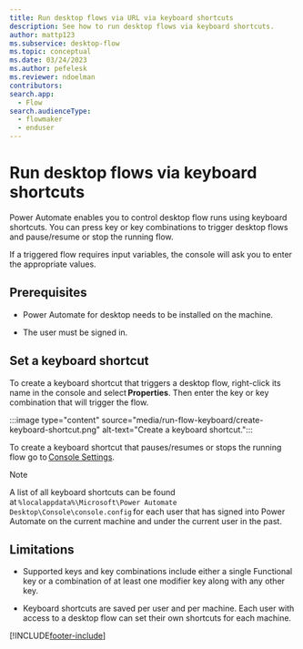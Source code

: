 ```yaml
---
title: Run desktop flows via URL via keyboard shortcuts
description: See how to run desktop flows via keyboard shortcuts.
author: mattp123
ms.subservice: desktop-flow
ms.topic: conceptual
ms.date: 03/24/2023
ms.author: pefelesk
ms.reviewer: ndoelman
contributors:
search.app: 
  - Flow 
search.audienceType: 
  - flowmaker
  - enduser
---
```


# Run desktop flows via keyboard shortcuts 

Power Automate enables you to control desktop flow runs using keyboard shortcuts. You can press key or key combinations to trigger desktop flows and pause/resume or stop the running flow. 

If a triggered flow requires input variables, the console will ask you to enter the appropriate values. 

## Prerequisites 

- Power Automate for desktop needs to be installed on the machine. 

- The user must be signed in. 

## Set a keyboard shortcut 

To create a keyboard shortcut that triggers a desktop flow, right-click its name in the console and select **Properties**. Then enter the key or key combination that will trigger the flow. 

:::image type="content" source="media/run-flow-keyboard/create-keyboard-shortcut.png" alt-text="Create a keyboard shortcut.":::

To create a keyboard shortcut that pauses/resumes or stops the running flow go to [Console Settings](console.md#console-settings).

> [!NOTE]
> A list of all keyboard shortcuts can be found at `%localappdata%\Microsoft\Power Automate Desktop\Console\console.config` for each user that has signed into Power Automate on the current machine and under the current user in the past.

## Limitations

- Supported keys and key combinations include either a single Functional key or a combination of at least one modifier key along with any other key. 

- Keyboard shortcuts are saved per user and per machine. Each user with access to a desktop flow can set their own shortcuts for each machine. 

[!INCLUDE[footer-include](../includes/footer-banner.md)]
